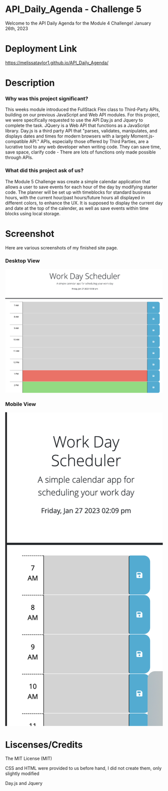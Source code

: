 # API_Daily_Agenda - Challenge 5
Welcome to the API Daily Agenda for the Module 4 Challenge!
January 26th, 2023

# Deployment Link

https://melissataylor1.github.io/API_Daily_Agenda/

# Description
### Why was this project significant?
This weeks module introduced the FullStack Flex class to Third-Party APIs,  building on our previous JavaScript and Web API modules. For this project, we were specifically requested to use the API Day.js and Jquery to complete the task. JQuery is a Web API that functions as a JavaScript library. Day.js is a third party API that "parses, validates, manipulates, and displays dates and times for modern browsers with a largely Moment.js-compatible API." APIs, especially those offered by Third Parties, are a lucrative tool to any web developer when writing code. They can save time, save space, clarify code - There are lots of functions only made possible through APIs.


### What did this project ask of us? 
The Module 5 Challenge was create a simple calendar application that allows a user to save events for each hour of the day by modifying starter code. The planner will be set up with timeblocks for standard business hours, with the current hour/past hours/future hours all displayed in different colors, to enhance the UX. It is supposed to display the current day and date at the top of the calender, as well as save events within time blocks using local storage. 



# Screenshot
Here are various screenshots of my finished site page.

### Desktop View
![Generated password](./assets/images/laptop.png)
### Mobile View
![Generated password](./assets/images/mobile.png)


# Liscenses/Credits

The MIT License (MIT)

CSS and HTML were provided to us before hand, I did not create them, only slightly modified 

Day.js and Jquery 
